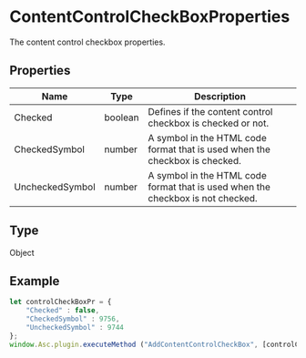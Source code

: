 # ContentControlCheckBoxProperties

The content control checkbox properties.

## Properties

| Name | Type | Description |
| ---- | ---- | ----------- |
| Checked | boolean | Defines if the content control checkbox is checked or not. |
| CheckedSymbol | number | A symbol in the HTML code format that is used when the checkbox is checked. |
| UncheckedSymbol | number | A symbol in the HTML code format that is used when the checkbox is not checked. |
## Type

Object



## Example

```javascript editor-docx
let controlCheckBoxPr = {
    "Checked" : false,
    "CheckedSymbol" : 9756,
    "UncheckedSymbol" : 9744
};
window.Asc.plugin.executeMethod ("AddContentControlCheckBox", [controlCheckBoxPr, {"Id" : 7, "Tag" : "{tag}", "Lock" : 0}]);
```
